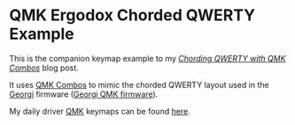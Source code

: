 # QMK Ergodox Chorded QWERTY Example

This is the companion keymap example to my _[Chording QWERTY with QMK Combos][]_
blog post.

It uses [QMK Combos][] to mimic the chorded QWERTY layout used in the [Georgi][]
firmware ([Georgi QMK firmware][]).

My daily driver [QMK][] keymaps can be found [here][QMK Keymaps].

[Chording QWERTY with QMK Combos]: https://paulfioravanti.com/blog/2019/04/28/chording-qwerty-with-qmk-combos/
[Georgi]: https://www.gboards.ca/product/georgi
[Georgi QMK firmware]: https://github.com/qmk/qmk_firmware/tree/master/keyboards/georgi
[QMK]: https://qmk.fm/
[QMK Combos]: https://github.com/qmk/qmk_firmware/blob/master/docs/feature_combo.md
[QMK Keymaps]: https://github.com/paulfioravanti/qmk_keymaps

